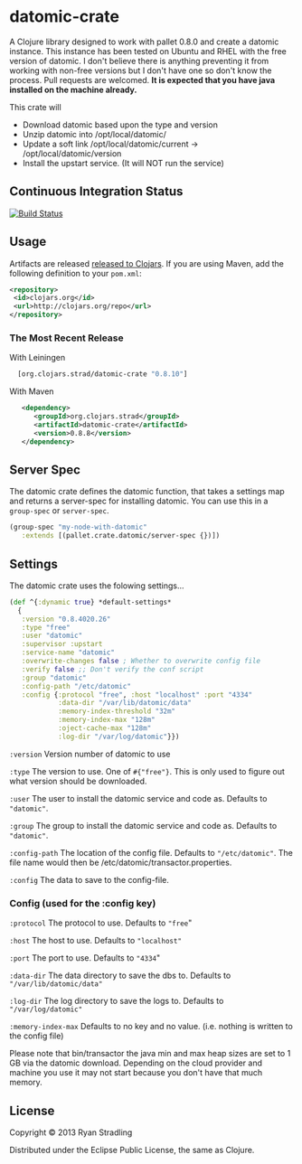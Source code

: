 # datomic-crate

A Clojure library designed to work with pallet 0.8.0 and create a datomic instance.  This instance has been tested on Ubuntu and RHEL with the free version of datomic.  I don't believe there is anything preventing it from working with non-free versions but I don't have one so don't know the process. Pull requests are welcomed. 
<b>It is expected that you have java installed on the machine already.</b>

This crate will 
* Download datomic based upon the type and version
* Unzip datomic into /opt/local/datomic/<version>
* Update a soft link /opt/local/datomic/current -> /opt/local/datomic/version
* Install the upstart service.  (It will NOT run the service)

## Continuous Integration Status
[![Build Status](https://travis-ci.org/rstradling/datomic-crate.png)](https://travis-ci.org/rstradling/datomic-crate])

## Usage
Artifacts are released [released to Clojars](https://clojars.org/strad/datomic-crate).  If you are using Maven, add the following definition to your `pom.xml`:
```xml
<repository>
 <id>clojars.org</id>
 <url>http://clojars.org/repo</url>
</repository>
```

### The Most Recent Release
With Leiningen
```clojure
  [org.clojars.strad/datomic-crate "0.8.10"]
```

With Maven
```xml
   <dependency>
      <groupId>org.clojars.strad</groupId>
      <artifactId>datomic-crate</artifactId>
      <version>0.8.8</version>
   </dependency>
```

## Server Spec
The datomic crate defines the datomic function, that takes a settings map and returns a server-spec for installing datomic.  You can use this in a `group-spec` or `server-spec`.

```clj
(group-spec "my-node-with-datomic"
   :extends [(pallet.crate.datomic/server-spec {})])
```

## Settings
The datomic crate uses the folowing settings...

```clj
(def ^{:dynamic true} *default-settings*
  {
   :version "0.8.4020.26"
   :type "free"
   :user "datomic"
   :supervisor :upstart
   :service-name "datomic"
   :overwrite-changes false ; Whether to overwrite config file
   :verify false ;; Don't verify the conf script
   :group "datomic"
   :config-path "/etc/datomic"
   :config {:protocol "free", :host "localhost" :port "4334"
            :data-dir "/var/lib/datomic/data"
            :memory-index-threshold "32m"
            :memory-index-max "128m"
            :oject-cache-max "128m"
            :log-dir "/var/log/datomic"}})
```

`:version`
Version number of datomic to use 

`:type`
The version to use.  One of `#{"free"}`.  This is only used to figure out what version should be downloaded.

`:user`
The user to install the datomic service and code as.  Defaults to `"datomic"`.

`:group`
The group to install the datomic service and code as.  Defaults to `"datomic"`.

`:config-path`
The location of the config file.  Defaults to `"/etc/datomic"`. The file name would then be /etc/datomic/transactor.properties.

`:config`
The data to save to the config-file.

### Config (used for the :config key)
`:protocol`
The protocol to use.  Defaults to `"free`"

`:host`
The host to use.  Defaults to `"localhost"`

`:port`
The port to use.  Defaults to `"4334`"

`:data-dir`
The data directory to save the dbs to.  Defaults to `"/var/lib/datomic/data"`

`:log-dir`
The log directory to save the logs to.  Defaults to `"/var/log/datomic"`

`:memory-index-max`
Defaults to no key and no value. (i.e. nothing is written to the config file)



Please note that bin/transactor the  java min and max heap sizes are set to 1 GB via the datomic download.
Depending on the cloud provider and machine you use it may not start because you don't have that much
memory.



## License

Copyright © 2013 Ryan Stradling

Distributed under the Eclipse Public License, the same as Clojure.
